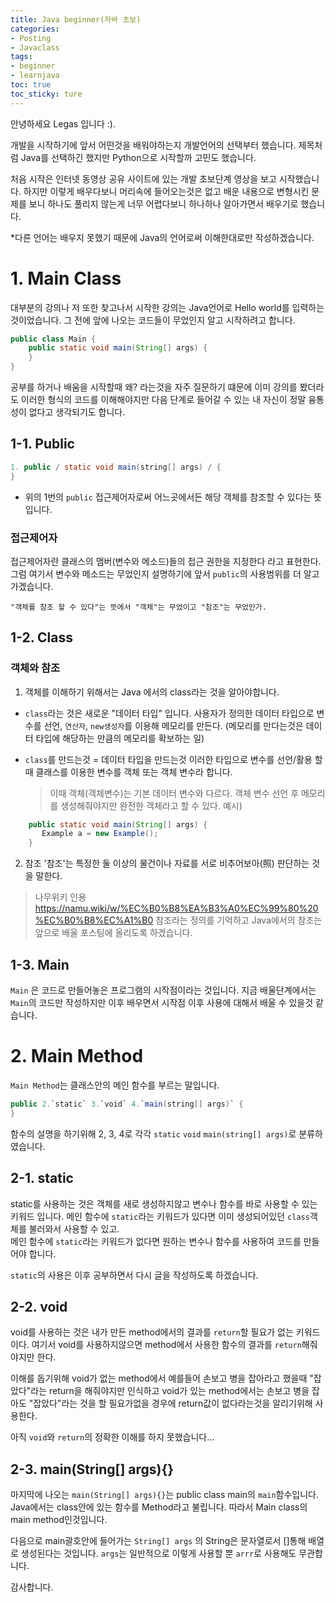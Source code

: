```yaml
---
title: Java beginner(자바 초보)
categories:
- Posting
- Javaclass
tags:
- beginner
- learnjava
toc: true
toc_sticky: ture
---
```


안녕하세요 Legas 입니다 :).


개발을 시작하기에 앞서 어떤것을 배워야하는지 개발언어의 선택부터 했습니다.
제목처럼 Java를 선택하긴 했지만 Python으로 시작할까 고민도 했습니다.

처음 시작은 인터넷 동영상 공유 사이트에 있는 개발 초보단계 영상을 보고 시작했습니다.
하지만 이렇게 배우다보니 머리속에 들어오는것은 없고 배운 내용으로 변형시킨 문제를 보니 하나도 풀리지 않는게 너무 어렵다보니 하나하나 알아가면서 배우기로 했습니다.

*다른 언어는 배우지 못했기 때문에 Java의 언어로써 이해한대로만 작성하겠습니다.
# 1. Main Class
대부분의 강의나 저 또한 찾고나서 시작한 강의는 Java언어로 Hello world를 입력하는것이었습니다.
그 전에 앞에 나오는 코드들이 무었인지 알고 시작하려고 합니다.
```java
public class Main {
    public static void main(String[] args) {
    }
}
```
공부를 하거나 배움을 시작할때 왜? 라는것을 자주 질문하기 떄문에 이미 강의를 봤더라도 이러한 형식의 코드를 이해해야지만 다음 단계로 들어갈 수 있는 내 자신이 정말 융통성이 없다고 생각되기도 합니다.
## 1-1. Public
```java
1. public / static void main(string[] args) / {
}
````
* 위의 1번의 `public` 접근제어자로써 어느곳에서든 해당 객체를 참조할 수 있다는 뜻입니다.
### 접근제어자
접근제어자란 클래스의 맴버(변수와 메소드)들의 접근 권한을 지정한다 라고 표현한다.
  그럼 여기서 변수와 메소드는 무었인지 설명하기에 앞서 `public`의 사용범위를 더 알고 가겠습니다.
  
	"객체를 참조 할 수 있다"는 뜻에서 "객체"는 무었이고 "참조"는 무었인가.

## 1-2. Class
### 객체와 참조
1. 객체를 이해하기 위해서는 Java 에서의 class라는 것을 알아야합니다.
* `class`라는 것은 새로운 "데이터 타입" 입니다.
사용자가 정의한 데이터 타입으로 변수를 선언, `연산자`,  `new생성자`를 이용해 메모리를 만든다.
(메모리를 만다는것은 데이터 타입에 해당하는 만큼의 메모리를 확보하는 일)

* `class`를 만드는것 = 데이터 타입을 만드는것
  이러한 타입으로 변수를 선언/활용 할 때 클래스를 이용한 변수를 객체 또는 객체 변수라 합니다.
	> 이때 객체(객체변수)는 기본 데이터 변수와 다르다. 객체 변수 선언 후 메모리를 생성해줘야지만 완전한 객체라고 할 수 있다.
예시)
```java
    public static void main(String[] args) {
       Example a = new Example();
    }
```

2. 참조
'참조'는 특정한 둘 이상의 물건이나 자료를 서로 비추어보아(照) 판단하는 것을 말한다.
> 나무위키 인용 <https://namu.wiki/w/%EC%B0%B8%EA%B3%A0%EC%99%80%20%EC%B0%B8%EC%A1%B0>
참조라는 정의를 기억하고 Java에서의 참조는 앞으로 배울 포스팅에 올리도록 하겠습니다.

## 1-3. Main
`Main` 은 코드로 만들어놓은 프로그램의 시작점이라는 것입니다.
지금 배울단계에서는 `Main`의 코드만 작성하지만 이후 배우면서 시작점 이후 사용에 대해서 배울 수 있을것 같습니다.

# 2. Main Method
`Main Method`는 클래스안의 메인 함수를 부르는 말입니다.
```java
public 2.`static` 3.`void` 4.`main(string[] args)` {
}
````
함수의 설명을 하기위해 2, 3, 4로 각각 `static` `void` `main(string[] args)`로 분류하였습니다.

## 2-1. static
static를 사용하는 것은 객체를 새로 생성하지않고 변수나 함수를 바로 사용할 수 있는 키워드 입니다.
메인 함수에 `static`라는 키워드가 있다면 이미 생성되어있던 `class`객체를 불러와서 사용할 수 있고.  
메인 함수에 `static`라는 키워드가 없다면 원하는 변수나 함수를 사용하여 코드를 만들어야 합니다.

`static`의 사용은 이후 공부하면서 다시 글을 작성하도록 하겠습니다.

## 2-2. void
void를 사용하는 것은 내가 만든 method에서의 결과를 `return`할 필요가 없는 키워드이다.
여기서 void를 사용하지않으면 method에서 사용한 함수의 결과를 `return`해줘야지만 한다.

이해를 돕기위해 void가 없는 method에서 예를들어 손보고 병을 잡아라고 했을때 "잡았다"라는 return을 해줘야지만 인식하고
void가 있는 method에서는 손보고 병을 잡아도 "잡았다"라는 것을 할 필요가없을 경우에 return값이 없다라는것을 알리기위해 사용한다.

아직 `void`와 `return`의 정확한 이해를 하지 못했습니다...

## 2-3. main(String[] args){}
마지막에 나오는 `main(String[] args){}`는 public class main의 `main`함수입니다.
Java에서는 class안에 있는 함수를 Method라고 불립니다.
따라서 Main class의 main method인것입니다.

다음으로 main괄호안에 들어가는 `String[] args` 의 String은 문자열로서 []통해 배열로 생성된다는 것입니다.
`args`는 일반적으로 이렇게 사용할 뿐 `arrr`로 사용해도 무관합니다.

감사합니다.
